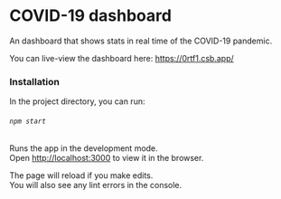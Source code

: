 # COVID-19 dashboard

An dashboard that shows stats in real time of the COVID-19 pandemic.

You can live-view the dashboard here: https://0rtf1.csb.app/

### Installation

In the project directory, you can run:

###### `npm start`

Runs the app in the development mode.<br />
Open [http://localhost:3000](http://localhost:3000) to view it in the browser.

The page will reload if you make edits.<br />
You will also see any lint errors in the console.
